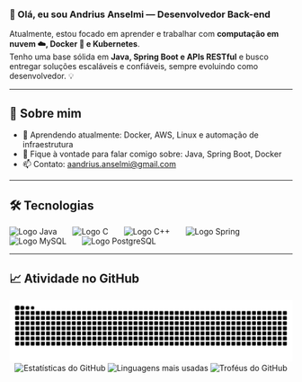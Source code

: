 <h3 align="left">👋 Olá, eu sou Andrius Anselmi — Desenvolvedor Back-end</h3>

<p align="left">
  Atualmente, estou focado em aprender e trabalhar com <strong>computação em nuvem ☁️, Docker 🐳 e Kubernetes</strong>.<br>
  Tenho uma base sólida em <strong>Java, Spring Boot e APIs RESTful</strong> e busco entregar soluções escaláveis e confiáveis, sempre evoluindo como desenvolvedor. 💡
</p>

<hr>

<h2 align="left">🧠 Sobre mim</h2>

<ul align="left">
  <li>🌱 Aprendendo atualmente: Docker, AWS, Linux e automação de infraestrutura</li>
  <li>💬 Fique à vontade para falar comigo sobre: Java, Spring Boot, Docker</li>
  <li>📫 Contato: <a href="mailto:aandrius.anselmi@gmail.com">aandrius.anselmi@gmail.com</a></li>
</ul>

<hr>

<h2 align="left">🛠️ Tecnologias</h2>

<div align="left">
  <img src="https://skillicons.dev/icons?i=java" height="60" alt="Logo Java" />
  <img width="20" />
  <img src="https://skillicons.dev/icons?i=c" height="60" alt="Logo C" />
  <img width="20" />
  <img src="https://skillicons.dev/icons?i=cpp" height="60" alt="Logo C++" />
  <img width="20" />
  <img src="https://skillicons.dev/icons?i=spring" height="60" alt="Logo Spring" />
  <img width="20" />
  <img src="https://skillicons.dev/icons?i=mysql" height="60" alt="Logo MySQL" />
  <img width="20" />
  <img src="https://skillicons.dev/icons?i=postgres" height="60" alt="Logo PostgreSQL" />
</div>

<hr>

<h2 align="left">📈 Atividade no GitHub</h2>

<img src="https://raw.githubusercontent.com/Andrius-Anselmi/Andrius-Anselmi/output/snake.svg" alt="Animação Snake mostrando minha atividade no GitHub" />

<br>

<div align="center">
  <img src="https://github-readme-stats.vercel.app/api?username=Andrius-Anselmi&hide_title=false&hide_rank=false&show_icons=true&include_all_commits=true&count_private=true&disable_animations=false&theme=github_dark&locale=pt-br&hide_border=false&order=1" height="150" alt="Estatísticas do GitHub" />
  <img src="https://github-readme-stats.vercel.app/api/top-langs?username=Andrius-Anselmi&locale=pt-br&hide_title=false&layout=compact&card_width=320&langs_count=5&theme=github_dark&hide_border=false&order=2" height="150" alt="Linguagens mais usadas" />
  <img src="https://github-profile-trophy.vercel.app?username=Andrius-Anselmi&theme=tokyonight&column=-1&row=1&margin-w=9&margin-h=8&no-bg=true&no-frame=false&order=4" height="150" alt="Troféus do GitHub" />
</div>
